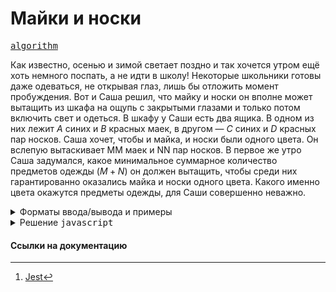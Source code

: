 # Майки и носки

[<kbd>algorithm</kbd>](https://contest.yandex.ru/contest/66792/problems/B/)

Как известно, осенью и зимой светает поздно и так хочется утром ещё хоть немного поспать, а не идти в школу! Некоторые школьники готовы даже одеваться, не открывая глаз, лишь бы отложить момент пробуждения. Вот и Саша решил, что майку и носки он вполне может вытащить из шкафа на ощупь с закрытыми глазами и только потом включить свет и одеться. В шкафу у Саши есть два ящика. В одном из них лежит $A$ синих и $B$ красных маек, в другом — $C$ синих и $D$ красных пар носков. Саша хочет, чтобы и майка, и носки были одного цвета. Он вслепую вытаскивает MM маек и NN пар носков. В первое же утро Саша задумался, какое минимальное суммарное количество предметов одежды $(M+N)$ он должен вытащить, чтобы среди них гарантированно оказались майка и носки одного цвета. Какого именно цвета окажутся предметы одежды, для Саши совершенно неважно.

<details>
<summary>Форматы ввода/вывода и примеры</summary>

## Формат ввода

На вход программе подаются четыре целых неотрицательных числа $A$, $B$, $C$, $D$, записанных в отдельных строках: $A$ — количество синих маек, $B$ — количество красных маек, $C$ — количество синих носков, $D$ — количество красных носков. Все числа не превосходят $10^9$. Гарантируется, что в шкафу есть одноцветный комплект из майки и носков.

## Формат вывода

Программа должна вывести два числа: количество маек $M$ и количество пар носков $N$, которые должен взять Саша. Необходимо, чтобы среди $M$ маек и $N$ пар носков обязательно нашлась одноцветная пара, при этом сумма $M+N$ должна быть минимальной.

### Пример 1

<table width = "100%">
<tr>
<th>Ввод</th> <th>Вывод</th>
</tr>
<tr valign="top">
<td><pre>
<code>6
2
7
3
</code></pre></td>

<td><pre>
<code>3 4
</code></pre></td>
</tr>
</table>

## Примечания

В примере из условия в шкафу лежит $A=6$ синих маек и $B=2$ красных маек. Если взять 3 майки, то среди них обязательно найдётся синяя. В другом ящике лежит $C=7$ пар синих носков и $D=3$ пары красных носков. Если взять 4 пары, то среди них обязательно будет пара синих носков. Поэтому если взять вслепую 3 майки и 4 пары носков, то среди них обязательно найдётся одноцветный (синий) комплект из майки и носков.

</details>

<details>
<summary>Решение <kbd>javascript</kbd></summary>

### 1. Установка зависимостей

```bash
npm install             # Установка зависимостей
```

### 2. Запуск тестирования решения в среде Jest[^1]

```bash
npm run test            # Unit-тестирование
```

</details>

#### Ссылки на документацию

[^1]: [Jest](https://jestjs.io/docs/getting-started)

